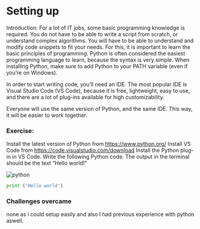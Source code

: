 # Setting up

Introduction:
For a lot of IT jobs, some basic programming knowledge is required. You do not have to be able to write a script from scratch, or understand complex algorithms. You will have to be able to understand and modify code snippets to fit your needs.
For this, it is important to learn the basic principles of programming. Python is often considered the easiest programming language to learn, because the syntax is very simple.
When installing Python, make sure to add Python to your PATH variable (even if you’re on Windows).

In order to start writing code, you’ll need an IDE. The most popular IDE is Visual Studio Code (VS Code), because it is free, lightweight, easy to use, and there are a lot of plug-ins available for high customizability.

Everyone will use the same version of Python, and the same IDE. This way, it will be easier to work together.


### Exercise:
Install the latest version of Python from https://www.python.org/
Install VS Code from https://code.visualstudio.com/download
Install the Python plug-in in VS Code.
Write the following Python code. The output in the terminal should be the text “Hello world!”

![python](../../cloud8-yismailmo/00_includes/Pythonsettingup.png)

```Python
print ('Hello world')

```

### Challenges overcame

none as i could setup easily and also I had previous experience with python aswell.